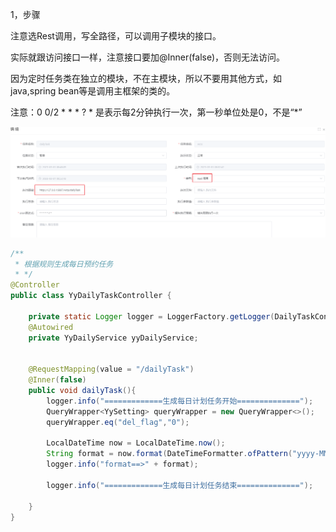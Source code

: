 1，步骤

注意选Rest调用，写全路径，可以调用子模块的接口。

实际就跟访问接口一样，注意接口要加@Inner(false)，否则无法访问。

因为定时任务类在独立的模块，不在主模块，所以不要用其他方式，如java,spring bean等是调用主框架的类的。

注意：0 0/2 * * * ? *  是表示每2分钟执行一次，第一秒单位处是0，不是“*”

![1677632181843](./note-images/1677632181843.png)

```java
/**
 * 根据规则生成每日预约任务
 * */
@Controller
public class YyDailyTaskController {

    private static Logger logger = LoggerFactory.getLogger(DailyTaskController.class);
    @Autowired
    private YyDailyService yyDailyService;


    @RequestMapping(value = "/dailyTask")
    @Inner(false)
    public void dailyTask(){
        logger.info("=============生成每日计划任务开始==============");
        QueryWrapper<YySetting> queryWrapper = new QueryWrapper<>();
        queryWrapper.eq("del_flag","0");

        LocalDateTime now = LocalDateTime.now();
        String format = now.format(DateTimeFormatter.ofPattern("yyyy-MM-dd"));
        logger.info("format==>" + format);

        logger.info("=============生成每日计划任务结束==============");

    }
}
```

